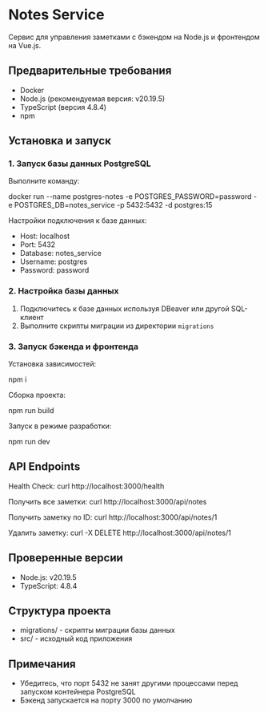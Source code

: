 # Notes Service

Сервис для управления заметками с бэкендом на Node.js и фронтендом на Vue.js.

## Предварительные требования

- Docker
- Node.js (рекомендуемая версия: v20.19.5)
- TypeScript (версия 4.8.4)
- npm

## Установка и запуск

### 1. Запуск базы данных PostgreSQL

Выполните команду:

docker run --name postgres-notes -e POSTGRES_PASSWORD=password -e POSTGRES_DB=notes_service -p 5432:5432 -d postgres:15

Настройки подключения к базе данных:
- Host: localhost
- Port: 5432
- Database: notes_service
- Username: postgres
- Password: password

### 2. Настройка базы данных

1. Подключитесь к базе данных используя DBeaver или другой SQL-клиент
2. Выполните скрипты миграции из директории `migrations`

### 3. Запуск бэкенда и фронтенда
Установка зависимостей:

npm i

Сборка проекта:

npm run build

Запуск в режиме разработки:

npm run dev

## API Endpoints

Health Check:
curl http://localhost:3000/health

Получить все заметки:
curl http://localhost:3000/api/notes

Получить заметку по ID:
curl http://localhost:3000/api/notes/1

Удалить заметку:
curl -X DELETE http://localhost:3000/api/notes/1

## Проверенные версии

- Node.js: v20.19.5
- TypeScript: 4.8.4

## Структура проекта

- migrations/ - скрипты миграции базы данных
- src/ - исходный код приложения

## Примечания

- Убедитесь, что порт 5432 не занят другими процессами перед запуском контейнера PostgreSQL
- Бэкенд запускается на порту 3000 по умолчанию